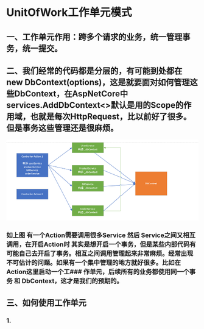 # UnitOfWork工作单元模式
##  一、工作单元作用：跨多个请求的业务，统一管理事务，统一提交。  
##  二、我们经常的代码都是分层的，有可能到处都在 new DbContext(options)，这是就要面对如何管理这些DbContext，在AspNetCore中 services.AddDbContext<>默认是用的Scope的作用域，也就是每次HttpRequest，比以前好了很多。但是事务这些管理还是很麻烦。  
  ![unitwork工作原理图](https://github.com/xieyangp/notes/blob/main/image/EFCore/unitwork.png)  
### 如上图 有一个Action需要调用很多Service 然后 Service之间又相互调用，在开启Action时 其实是想开启一个事务，但是某些内部代码有可能自己去开启了事务。相互之间调用管理起来非常麻烦。经常出现不可估计的问题。如果有一个集中管理的地方就好很多。比如在Action这里启动一个工### 作单元，后续所有的业务都使用同一个事务 和 DbContext，这才是我们的预期的。  
##  三、如何使用工作单元
### 1.
    
